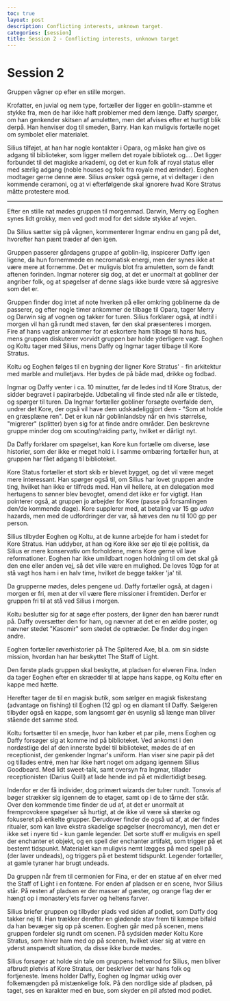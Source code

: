 ```yaml
---
toc: true
layout: post
description: Conflicting interests, unknown target.
categories: [session]
title: Session 2 - Conflicting interests, unknown target
---
```

# Session 2

Gruppen vågner op efter en stille morgen.

Krofatter, en juvial og nem type, fortæller der ligger en goblin-stamme et stykke fra, men de har ikke haft problemer med dem længe.
Daffy spørger, om han genkender skitsen af amuletten, men det afvises efter et hurtigt blik derpå.
Han henviser dog til smeden, Barry. 
Han kan muligvis fortælle noget om symbolet eller materialet.

Silius tilføjet, at han har nogle kontakter i Opara, og måske han give os adgang til biblioteker, som ligger mellem det royale bibliotek og....
Det ligger forbundet til det magiske arkademi, og det er kun folk af royal status eller med særlig adgang (noble houses og folk fra royale med ærinder).
Eoghen modtager gerne denne ære.
Silius ønsker også gerne, at vi deltager i den kommende ceramoni, og at vi efterfølgende skal ignorere hvad Kore Stratus måtte protestere mod.

___

Efter en stille nat mødes gruppen til morgenmad.
Darwin, Merry og Eoghen synes lidt grokky, men ved godt mod for det sidste stykke af vejen.

Da Silius sætter sig på vågnen, kommenterer Ingmar endnu en gang på det, hvorefter han pænt træder af den igen.

Gruppen passerer gårdagens gruppe af goblin-lig, inspicerer Daffy igen ligene, da hun fornemmede en necromatisk energi, men der synes ikke at være mere at fornemme.
Det er muligvis blot fra amuletten, som de fandt aftenen forinden.
Ingmar noterer sig dog, at det er unormalt at gobliner der angriber folk, og at spøgelser af denne slags ikke burde være så aggresive som det er.

Gruppen finder dog intet af note hverken på eller omkring goblinerne da de passerer, og efter nogle timer ankommer de tilbage til Opara, tager Merry og Darwin sig af vognen og takker for turen.
Silius forklarer også, at indtil i morgen vil han gå rundt med staven, før den skal præsenteres i morgen.
Fire af hans vagter ankommer for at eskortere ham tilbage til hans hus, mens gruppen diskuterer vorvidt gruppen bør holde yderligere vagt.
Eoghen og Koltu tager med Silius, mens Daffy og Ingmar tager tilbage til Kore Stratus.

Koltu og Eoghen følges til en bygning der ligner Kore Stratus' - fin arkitektur med marble and mulletjavs.
Her bydes de på både mad, drikke og fodbad.

Ingmar og Daffy venter i ca. 10 minutter, før de ledes ind til Kore Stratus, der sidder begravet i papirarbejde.
Udbetaling vil finde sted når alle er tilstede, og spørger til turen.
Da Ingmar fortæller gobliner forsøgte overfalde dem, undrer det Kore, der også vil have dem udskadeliggjort dem - "Som at holde en græsplæne ren".
Det er kun når goblinlandsby når en hvis størrelse, "migrerer" (splitter) byen sig for at finde andre områder.
Den beskrevne gruppe minder dog om scouting/raiding party, hvilket er dårligt nyt.

Da Daffy forklarer om spøgelset, kan Kore kun fortælle om diverse, løse historier, som der ikke er meget hold i.
I samme ombæring fortæller hun, at gruppen har fået adgang til biblioteket.

Kore Status fortæller et stort skib er blevet bygget, og det vil være meget mere interessant. 
Han spørger også til, om Silius har lovet gruppen andre ting, hvilket han ikke er tilfreds med.
Han vil hellere, at en delegation med hertugens to sønner blev bevogtet, omend det ikke er for vigtigt. Han pointerer også, at gruppen jo arbejder for Kore (passe på forsamlingen den/de kommende dage).
Kore supplerer med, at betaling var 15 gp _uden_ hazards, men med de udfordringer der var, så hæves den nu til 100 gp per person.

Silius tilbyder Eoghen og Koltu, at de kunne arbejde for ham i stedet for Kore Stratus.
Han uddyber, at han og Kore ikke ser øje til øje politisk, da Silius er mere konservativ om forholdene, mens Kore gerne vil lave reformationer.
Eoghen har ikke umildbart nogen holdning til om det skal gå den ene eller anden vej, så det ville være en mulighed.
De loves 10gp for at stå vagt hos ham i en halv time, hvilket de begge takker 'ja' til.

Da grupperne mødes, deles pengene ud.
Daffy fortæller også, at dagen i morgen er fri, men at der vil være flere missioner i fremtiden.
Derfor er gruppen fri til at stå ved Silius i morgen.

Koltu beslutter sig for at søge efter posters, der ligner den han bærer rundt på. 
Daffy oversætter den for ham, og nævner at det er en ældre poster, og nævner stedet "Kasomir" som stedet de optræder. 
De finder dog ingen andre.

Eoghen fortæller røverhistorier på The Splitered Axe, bl.a. om sin sidste mission, hvordan han har beskyttet The Staff of Light.

Den første plads gruppen skal beskytte, at pladsen for elveren Fina.
Inden da tager Eoghen efter en skrædder til at lappe hans kappe, og Koltu efter en kappe med hætte.

Herefter tager de til en magisk butik, som sælger en magisk fiskestang (advantage on fishing) til Eoghen (12 gp) og en diamant til Daffy. 
Sælgeren tilbyder også en kappe, som langsomt gør én usynlig så længe man bliver stående det samme sted.

Koltu fortsætter til en smedje, hvor han køber et par pile, mens Eoghen og Daffy forsøger sig at komme ind på biblioteket.
Ved ankomst i den nordøstlige del af den innerste bydel til biblioteket, mødes de af en receptionist, der genkender Ingmar's uniform.
Han viser sine papir på det og tillades entré, men har ikke hørt noget om adgang igennem Silius Goodbeard.
Med lidt sweet-talk, samt oversyn fra Ingmar, tillader receptionisten (Darius Quill) at lade hende ind på et midlertidigt besøg.

Indenfor er der få individer, dog primært wizards der tulrer rundt.
Tonsvis af bøger strækker sig igennem de to etager, samt op i de to tårne der står.
Over den kommende time finder de ud af, at det er unormalt at fremprovokere spøgelser så hurtigt, at de ikke vil være så stærke og fokuseret på enkelte grupper. 
Derudover finder de også ud af, at der findes ritualer, som kan lave ekstra skadelige spøgelser (necromancy), men det er ikke set i nyere tid - kun gamle legender. 
Det sorte stuff er muligvis en spell der enchanter et objekt, og en spell der enchanter artifakt, som trigger på et bestemt tidspunkt. 
Materialet kan muligvis nemt lægges på med spell på (der laver undeads), og triggers på et bestemt tidspunkt.
Legender fortæller, at gamle tyraner har brugt undeads.

Da gruppen når frem til cermonien for Fina, er der en statue af en elver med the Staff of Light i en fontæne. 
For enden af pladsen er en scene, hvor Silius står.
På resten af pladsen er der masser af gæster, og orange flag der er hængt op i monastery'ets farver og heltens farver.

Silius briefer gruppen og tilbyder plads ved siden af podiet, som Daffy dog takker nej til.
Han trækker derefter en glødende stav frem til kæmpe bifald da han bevæger sig op på scenen.
Eoghen går med på scenen, mens gruppen fordeler sig rundt om scenen.
På sydsiden møder Koltu Kore Stratus, som hiver ham med op på scenen, hvilket viser sig at være en yderst anspændt situation, da disse ikke burde mødes.

Silius forsøger at holde sin tale om gruppens heltemod for Silius, men bliver afbrudt pletvis af Kore Stratus, der beskriver det var hans folk og fortjeneste.
Imens holder Daffy, Eoghen og Ingmar udkig over folkemængden på mistænkelige folk.
På den nordlige side af pladsen, på taget, ses en karakter med en bue, som skyder en pil afsted mod podiet. 



